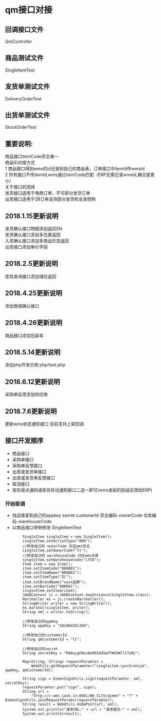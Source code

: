 # qm接口对接

## 回调接口文件
QmController
## 商品测试文件
SingleItemTest
## 发货单测试文件
DeliveryOrderTest
## 出货单测试文件
StockOrderTest
## 重要说明:
商品接口itemCode货主唯一<br>
商品ID对接方式<br>
  1 商品接口得到wms的id记录到自己的商品表，订单接口中itemId传wmsId<br>
  2 所有接口不传itemId,wms通过itemCode匹配（ERP无需记录wmsId,耦合度更小）<br>
关于接口的选择<br>
发货接口适用于电商订单，不可部分发货订单<br>
出库接口适用于2B订单支持部分发货和全发控制<br>

## 2018.1.15更新说明
发货确认接口明细添加返回SN<br>
发货确认接口添加多包裹返回<br>
入库确认接口添加多商品形态返回<br>
出库接口添加单价字段<br>

## 2018.2.5更新说明
库存查询接口添加储位返回

## 2018.4.25更新说明
添加商城确认接口

## 2018.4.26更新说明
商品接口添加包装率

## 2018.5.14更新说明
添加php开发示例 php/test.php

## 2018.6.12更新说明
采购单反馈添加供应商

## 2018.7.6更新说明
更新wms状态通知接口 目前支持上架回调

## 接口开发顺序
+ 商品接口
+ 采购单接口
+ 采购单反馈接口
+ 出库或发货单接口
+ 出库或发货单反馈接口
+ 取消接口
+ 库存盘点通知或库存异动通知接口二选一即可(wms发起的损益反馈给ERP)


### 开始联调
+ 找运维拿到自己的appkey secret customerId 货主编码-ownerCode 仓库编码-warehouseCode 
+ 以商品接口举例修改 SingleItemTest
```
        SingleItem singleItem = new SingleItem();
        singleItem.setActionType("ADD");
        //修改自己的 ownerCode 对应wms货主
        singleItem.setOwnerCode("lt");
        //修改自己的 warehouseCode 对应wms仓库
        singleItem.setWarehouseCode("LTCK");
        Item item = new Item();
        item.setItemCode("000001");
        item.setItemName("000001");
        item.setItemType("ZC");
        item.setBrandName("xxxx品牌");
        item.setBarCode("000001");
        singleItem.setItem(item);
        JAXBContext jc = JAXBContext.newInstance(SingleItem.class);
        Marshaller ms = jc.createMarshaller();
        StringWriter writer = new StringWriter();
        ms.marshal(singleItem, writer);
        String xml = writer.toString();
        
        //修改自己的appKey
        String appKey = "201804261190";
        
        //修改自己的customerId
        String qmCustomerId = "lt";
        
        //修改自己的secret
        String secretKey = "RA8wjgCNocNo99IAd5wFFW93Wll1TuRC";
        
        Map<String, String> requestParamter =
            WebUtils.getRequestParameter("singleitem.synchronize", appKey, qmCustomerId);
        
        String sign = QimenSignUtils.sign(requestParamter, xml, secretKey);
        requestParamter.put("sign", sign);
        String url =
            "http://c-wms.iask.in:8081/BH_CLIS/qimen" + "?" + QimenSignUtils.joinRequestParams(requestParamter);
        String result = WebUtils.doQmPost(url, xml);
        System.out.println("请求URL:" + url + "请求报文:" + xml);
        System.out.println(result);
```